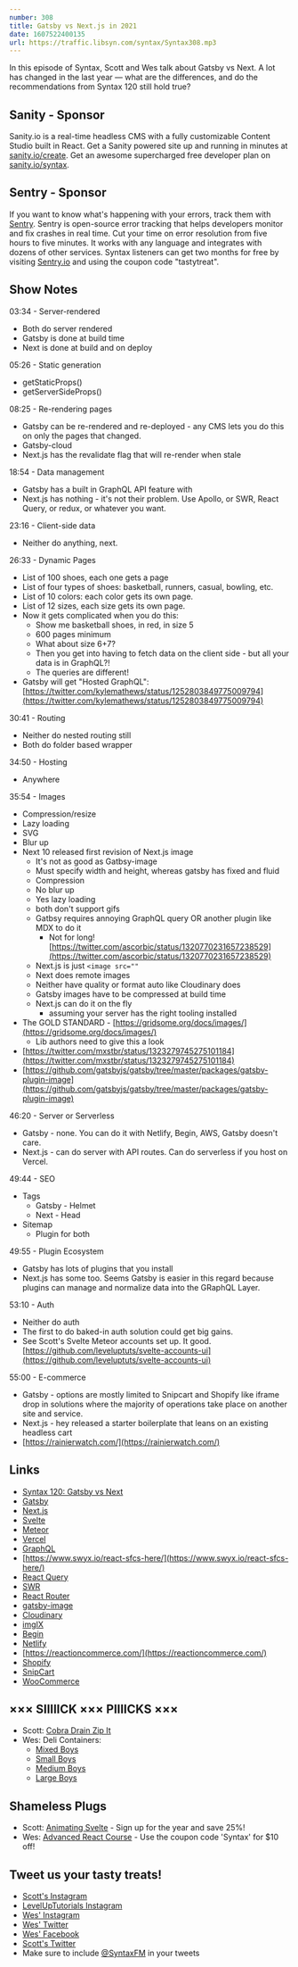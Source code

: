 ```yaml
---
number: 308
title: Gatsby vs Next.js in 2021
date: 1607522400135
url: https://traffic.libsyn.com/syntax/Syntax308.mp3
---
```


In this episode of Syntax, Scott and Wes talk about Gatsby vs Next. A lot has changed in the last year — what are the differences, and do the recommendations from Syntax 120 still hold true?

## Sanity - Sponsor
Sanity.io is a real-time headless CMS with a fully customizable Content Studio built in React. Get a Sanity powered site up and running in minutes at [sanity.io/create](https://www.sanity.io/create). Get an awesome supercharged free developer plan on [sanity.io/syntax](https://www.sanity.io/syntax).

## Sentry - Sponsor
If you want to know what's happening with your errors, track them with [Sentry](https://sentry.io/). Sentry is open-source error tracking that helps developers monitor and fix crashes in real time. Cut your time on error resolution from five hours to five minutes. It works with any language and integrates with dozens of other services. Syntax listeners can get two months for free by visiting [Sentry.io](https://sentry.io/) and using the coupon code "tastytreat".

## Show Notes

03:34 - Server-rendered
* Both do server rendered
* Gatsby is done at build time
* Next is done at build and on deploy

05:26 - Static generation
* getStaticProps()
* getServerSideProps()

08:25 - Re-rendering pages
* Gatsby can be re-rendered and re-deployed - any CMS lets you do this on only the pages that changed.
* Gatsby-cloud
* Next.js has the revalidate flag that will re-render when stale

18:54 - Data management
* Gatsby has a built in GraphQL API feature with
* Next.js has nothing - it's not their problem. Use Apollo, or SWR, React Query, or redux, or whatever you want.

23:16 - Client-side data
* Neither do anything, next.

26:33 - Dynamic Pages
* List of 100 shoes, each one gets a page
* List of four types of shoes: basketball, runners, casual, bowling, etc.
* List of 10 colors: each color gets its own page.
* List of 12 sizes, each size gets its own page.
* Now it gets complicated when you do this:
    * Show me basketball shoes, in red, in size 5
    * 600 pages minimum
    * What about size 6+7?
    * Then you get into having to fetch data on the client side - but all your data is in GraphQL?!
    * The queries are different!
* Gatsby will get "Hosted GraphQL": [https://twitter.com/kylemathews/status/1252803849775009794](https://twitter.com/kylemathews/status/1252803849775009794)

30:41 - Routing
* Neither do nested routing still
* Both do folder based wrapper

34:50 - Hosting
* Anywhere

35:54 - Images
* Compression/resize
* Lazy loading
* SVG
* Blur up
* Next 10 released first revision of Next.js image
    * It's not as good as Gatbsy-image
    * Must specify width and height, whereas gatsby has fixed and fluid
    * Compression
    * No blur up
    * Yes lazy loading
    * both don't support gifs
    * Gatbsy requires annoying GraphQL query OR another plugin like MDX to do it
        * Not for long! [https://twitter.com/ascorbic/status/1320770231657238529](https://twitter.com/ascorbic/status/1320770231657238529)
    * Next.js is just `<image src=""`
    * Next does remote images
    * Neither have quality or format auto like Cloudinary does
    * Gatsby images have to be compressed at build time
    * Next.js can do it on the fly
        * assuming your server has the right tooling installed
* The GOLD STANDARD - [https://gridsome.org/docs/images/](https://gridsome.org/docs/images/)
    * Lib authors need to give this a look
* [https://twitter.com/mxstbr/status/1323279745275101184](https://twitter.com/mxstbr/status/1323279745275101184)
* [https://github.com/gatsbyjs/gatsby/tree/master/packages/gatsby-plugin-image](https://github.com/gatsbyjs/gatsby/tree/master/packages/gatsby-plugin-image)

46:20 - Server or Serverless
* Gatsby - none. You can do it with Netlify, Begin, AWS, Gatsby doesn't care.
* Next.js - can do server with API routes. Can do serverless if you host on Vercel.

49:44 - SEO
* Tags
    * Gatsby - Helmet
    * Next - Head
* Sitemap
    * Plugin for both

49:55 - Plugin Ecosystem
* Gatsby has lots of plugins that you install
* Next.js has some too. Seems Gatsby is easier in this regard because plugins can manage and normalize data into the GRaphQL Layer.

53:10 - Auth
* Neither do auth
* The first to do baked-in auth solution could get big gains.
* See Scott's Svelte Meteor accounts set up. It good. [https://github.com/leveluptuts/svelte-accounts-ui](https://github.com/leveluptuts/svelte-accounts-ui)

55:00 - E-commerce
* Gatsby - options are mostly limited to Snipcart and Shopify like iframe drop in solutions where the majority of operations take place on another site and service.
* Next.js - hey released a starter boilerplate that leans on an existing headless cart
* [https://rainierwatch.com/](https://rainierwatch.com/)

## Links
* [Syntax 120: Gatsby vs Next](https://syntax.fm/show/120/gatsby-vs-next)
* [Gatsby](https://www.gatsbyjs.org/)
* [Next.js](https://nextjs.org/)
* [Svelte](https://svelte.dev/)
* [Meteor](https://www.meteor.com/)
* [Vercel](https://vercel.com/)
* [GraphQL](https://graphql.org/)
* [https://www.swyx.io/react-sfcs-here/](https://www.swyx.io/react-sfcs-here/)
* [React Query](https://react-query.tanstack.com/)
* [SWR](https://swr.vercel.app/)
* [React Router](https://reactrouter.com/)
* [gatsby-image](https://www.gatsbyjs.com/plugins/gatsby-image/)
* [Cloudinary](https://cloudinary.com/)
* [imgIX](https://www.imgix.com/)
* [Begin](https://begin.com/)
* [Netlify](https://www.netlify.com/)
* [https://reactioncommerce.com/](https://reactioncommerce.com/)
* [Shopify](https://www.shopify.com/)
* [SnipCart](https://snipcart.com/)
* [WooCommerce](https://woocommerce.com/)

## ××× SIIIIICK ××× PIIIICKS ×××
* Scott: [Cobra Drain Zip It](https://amzn.to/2TOqDdw)
* Wes: Deli Containers:
    * [Mixed Boys](https://amzn.to/3kSQmxh) 
    * [Small Boys](https://amzn.to/3kUC53h)
    * [Medium Boys](https://amzn.to/3evBh2F) 
    * [Large Boys](https://amzn.to/2JypwNv)

## Shameless Plugs
* Scott: [Animating Svelte](https://www.leveluptutorials.com/pro) - Sign up for the year and save 25%!
* Wes: [Advanced React Course](https://advancedreact.com/) - Use the coupon code 'Syntax' for $10 off!

## Tweet us your tasty treats!
* [Scott's Instagram](https://www.instagram.com/stolinski/)
* [LevelUpTutorials Instagram](https://www.instagram.com/LevelUpTutorials/)
* [Wes' Instagram](https://www.instagram.com/wesbos/)
* [Wes' Twitter](https://twitter.com/wesbos)
* [Wes' Facebook](https://www.facebook.com/wesbos.developer)
* [Scott's Twitter](https://twitter.com/stolinski)
* Make sure to include [@SyntaxFM](https://twitter.com/SyntaxFM) in your tweets
